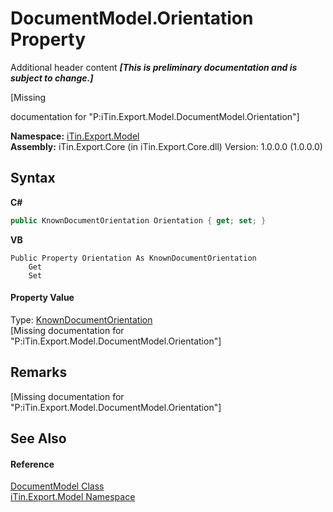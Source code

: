 # DocumentModel.Orientation Property 
Additional header content _**\[This is preliminary documentation and is subject to change.\]**_

\[Missing <summary> documentation for "P:iTin.Export.Model.DocumentModel.Orientation"\]

**Namespace:**&nbsp;<a href="ef57ffcc-e95e-b212-5a46-9aa6f5a3511f">iTin.Export.Model</a><br />**Assembly:**&nbsp;iTin.Export.Core (in iTin.Export.Core.dll) Version: 1.0.0.0 (1.0.0.0)

## Syntax

**C#**<br />
``` C#
public KnownDocumentOrientation Orientation { get; set; }
```

**VB**<br />
``` VB
Public Property Orientation As KnownDocumentOrientation
	Get
	Set
```


#### Property Value
Type: <a href="53790354-4861-9967-82e9-b8290b086fe4">KnownDocumentOrientation</a><br />\[Missing <value> documentation for "P:iTin.Export.Model.DocumentModel.Orientation"\]

## Remarks
\[Missing <remarks> documentation for "P:iTin.Export.Model.DocumentModel.Orientation"\]

## See Also


#### Reference
<a href="71e106d1-8d5a-0acb-64b2-8f455c2396da">DocumentModel Class</a><br /><a href="ef57ffcc-e95e-b212-5a46-9aa6f5a3511f">iTin.Export.Model Namespace</a><br />